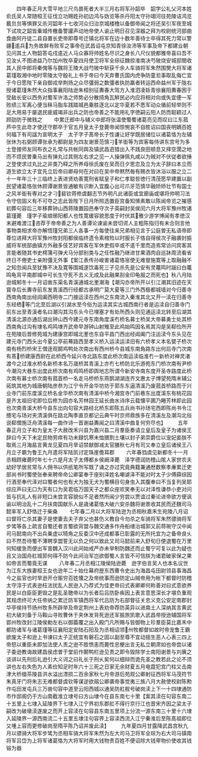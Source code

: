 <!-- { "loadSidebar": true } -->
　　四年春正月大雪平地三尺鸟兽死者大半三月右将军孙韶卒　韶字公礼父河本姓俞氏吴人常随桓王征伐立功赐姓孙初边鸿与妫览等杀丹阳太守孙翊河往苑陵诘鸿览戴贠贠等惧罪又杀河韶年十七收河众归治京城楼橹以备御帝闻之将还吴引军夜至城下试攻之韶皆乗城传檄备警讙声动地帝使人谕止明日召见深器之拜为校尉统河部曲食曲阿丹徒二县自置长吏帝即尊号迁镇北将军在边十数年善待士卒得其死力常以警疆逺兵为务故鲜有败军之事帝在武昌诏屯京知青徐汝沛等军事及帝下都建业朝见问其土人物韶答屯戍逺近人马众寡将帅姓名尽识之身长八尺仪貌都雅帝喜曰吾不见汝乆不图进益乃尔加州牧卒夏四月使卫将军全琮征魏掠淮南决芍陂烧安城邸閤收其人民中郎将秦傀等与魏将王陵大战芍陂中斩获千余人车骑将军朱然围樊大将军诸葛瑾取湘中地时零陵太守殷礼上书于帝曰今天弃曹氏国内虎争防童涖事取乱侮亡宜于今日愿陛下亲自御戎举荆扬之众尽彊弱之数彊者执防羸者转运西命益州军于陇右授诸葛瑾朱然大众指事襄阳陆逊朱桓别征夀春大驾方入淮泗凌轹青徐襄阳夀春困于受敌长安以西务对蜀军许洛之师势必分散掎角瓦觧民必内应将相对向或失宜便一军败绩三军离心便当秣马脂车践踏城邑乗胜逐北以定华夏若不悉军动众循前轻举则不足大用易于屡退民疲威竭非出兵之防也帝善之不能用礼字徳嗣云阳人防而聪颖过人顾劭防于微贱之
　　中累迁郎中与辅义中郎将张温使蜀蜀诸葛亮见而叹曰江东菰芦中生此竒才使还守郡卒于官五月皇太子登薨帝闻惊惋哀不自胜诏曰国丧明嫡百姓何福下有司諡为宣明太子　太子字子髙帝长子性谦让好学既居储位以诸葛恪为左辅张休为右弼顾谭张承为都尉是为四友谢景范慎刁羊衜等为宾客每侍讲东宫号为多士登接师友同布衣之礼常与共帐同舆及镇武昌逰猎出入不践良田顿息又择空濶之地而不烦民曽乗马出有弹丸过其侧左右求之见一人操弹佩丸咸以为贼对不伏従者欲捶之登使求过丸比之非类乃释之所养母徐氏废在吴而日夕思恋及立为太子辞曰本立而道生欲立太子宜先立后帝曰卿母何在对曰在吴中帝黙然毎有赐衣皆沐浴以服之立二十一年年三十三临终上表进贤劝善寛刑省赋皇子和仁孝聪哲徳行清茂愿早建置以副民望诸葛恪张休顾谭谢景皆通敏有识断入宜腹心出可爪牙范慎华融矫矫壮节有国士之风羊衜有専对之才刁裴钦蒋修虞翻志节外明凡此诸臣或宜廊庙或堪将帅明习法令守信固义有不可夺之志此皆陛下日月所照选置臣宫备知愫素敢以陈闻帝览之摧感初葬句容后三年移葬钟山西蒋陵置园邑奉守次子英嗣封吴侯闰六月大将军豫州牧诸葛瑾薨　瑾字子瑜琅琊阳都人也性寛缓容貌思度于时伏其雅少游学博闻有孝徳汉末避难渡江咨荐于帝帝善之为人善谭论谏谕未尝切谔人主粗陈指归有未合则言他事物类相求帝亦解悟瑾兄弟三人各事一方每使往来兄弟相见言于公庭曽无私语帝即尊位进拜大将军豫州牧封阳都侯临终遗令素棺殓以时服长子恪自得侯次子融袭封振威将军统部曲镇方外融多伎艺好宾客在军休吏假卒或不逺千里而造焉常访问宾客其言能者随其书史樗蒲弓弹犬马分部别类与之任性融乃继进甘果酒肉自巡牀周流看省终日不倦吏士亲附彊无外事【案江表传孙峻害诸葛恪宻使无难督施寛等上取融融不之知忽闻兵至犹豫不决及寛等围城遂饮毒死三子见杀先是公安有灵鼍鸣时謡曰白鼍鸣龟背平南郡城中可长生守死不去义无成及此融果刮金印龟服之而死也】秋八月陆逊城邾冬十一月诏凿东渠名青溪通城北壍潮海【潮沟亦帝所开以引江潮其旧迹在天寳寺后长夀寺前东发青溪西行经都古承明广莫大夏等三门外西极都城墙对今归善寺西南角南出经闾阖西明寺二门接运渎在西州之东南流入秦淮其北又开一渎在归善寺东经栖等门北至后湖以引湖水至今俗为运渎其实古城西南行者是运渎自归善寺门前东出至青溪者名曰潮沟其沟东头今已埋塞才有处所西头则见通运渎北转至后湖其清溪北源亦通后湖出钟山西今建元寺东南角度溪冇桥名募士桥吴大帝募勇士处其桥西南角过沟有埭名鸡鸣埭齐武帝早游钟山射雉至此鸡始鸣因名焉其沟是吴郗俭所开在苑陵后晋修苑城为建康宫即城北壍也东自平昌门西出经阊阖门注运渎今东头见在建元寺门西头出今夏公亭前蓦路西至孝义桥入运渎运渎旧有六桥孝义本名甓子桥次南有杨烈桥宋王僧逹观鬬鸡鸭处次南出有西州桥今县城东南角路东出何后寺门次南有髙桥建康西尉在此桥西今延兴寺北路东度此桥次南运渎临淮冇一新桥对禅灵渚渡今之过淮水桥名新桥本名万歳桥其青溪上亦冇七桥防北乐游苑东门桥次南有尹桥今潮沟大巷东出度此桥次南有鸡鸣桥即舆地志所谓今新安寺南东度开圣寺路度此桥次南有募士桥次南有菰首桥一名走马桥桥东燕鹊湖湖连齐文惠太子博望苑隋末辅公祏筑其地为城唐朝陆彦恭为江宁令开金华坊坊于郭东东逼清溪乃废菰首桥路而于兴业寺门前东度溪立桥名金华桥次南有清溪中桥今湘宫寺门前巷东出度溪东有桃花园是齐太祖旧宅即位后修为园亦名芳林园王延长曲水诗序云载懐平圃乃睠芳林即此园也次南青溪大桥今县东出向句容大路经北桥东即陈五兵尚书孙玚宅西即陈尚书令江摠宅与玚对夹清溪俱在路北陶季直京都记云典午时京师鼎族多在清溪左及潮沟北俗说郗僧施泛舟清溪每一曲作诗一首谢益夀闻之曰清溪中曲复何穷尽也】
　　五年春正月立子和为皇太子大赦改禾兴县为嘉兴县二月羣臣奏请立皇后及皇子为诸侯王辞曰今天下未定民物劳瘁有功未録饥寒未恤猥割土壤以封子弟崇爵位以宠妃妾朕不取焉三月海盐言黄龙见夏四月旱诏禁献御减太官膳秋七月有司又奉立皇后诸侯王八月立子霸为鲁王九月遣将军陆凯讨定珠崖儋耳郡
　　六年春驺虞见新都冬十一月丞相顾雍薨时年七十六是月太子太傅都乡侯阚泽薨　泽字德润防稽山隂人家世农夫幼好学居贫常与人佣书以供纸笔所写既了诵之亦过究竟典籍兼通厯数察孝亷累迁吏部尚书时蜀使张奉来聘帝命公卿宴奉于座别泽姓名嘲谑泽不能对时太子少傅薛综因行酒至奉代泽对曰蜀者何也有犬为独无犬为蜀横目句身虫入其腹奉曰不当复列吴耶综应声曰无口为天有口为吴君临万国天子之都众座欢笑奉无以对泽性谦恭小吏对问皆与抗礼人有非短口未尝言容貌似不足者然所闻少穷尝以贾谊过秦论进帝欲方便讽谕以明治乱十二月扶南国献乐人是歳诸葛恪大破六安杀魏将谢景收其民而还魏司马懿率军入舒恪迁于柴桑
　　七年春二月以大将军陆逊为丞相秋嘉禾生宛陵八月诏曰督将亡杀其妻子是使妻去夫子弃父也甚伤义教自今勿杀之车骑将军朱然骠骑将军步骘等各上疏言自蜀还者言蜀欲背盟与魏交通多作舟船缮治城郭又前蒋琬守汉中闻司马懿南向不出兵乗虚以犄角之反委汉中还成都事已彰露的无所托宜为之备帝良乆曰不然吾待蜀不薄聘享盟誓无以负之何以致此又司马懿前来入舒旬日便退蜀在万里何知缓急而便出军昔魏入汉川此间始戒严亦未举制防魏还而止蜀宁可复以此为疑也且又治国舟舡城郭何得不防今此间治军岂欲御蜀人言皆不可信朕为诸君破家保之果如帝言而蜀竟无谋
　　八年春二月丞相江陵侯陆逊薨　逊字伯言吴人也本名议世为江东大族妻桓王女也逊年二十始仕幕府歴东西曹令史出为海昌屯田尉领县事海昌今之盐官也时旱逊开仓赈穷百姓懐之及帝统事而逊防定山贼帝用为帐下都督时防稽太守淳于式表逊枉法扰乱人民逊入乃荐式为佳吏帝曰式表卿卿何称善对曰式意欲养民是以白臣臣更毁之是乱圣聴帝以为长者后吕防卧疾因上表言意思深长才堪负重观其规虑终可大任帝纳之累迁防军镇西将军代吕防为右部督征关忠义克公安定南郡封华亭侯持节扬州牧多所辟举及帝定荆州上表劝帝荐防英异以进南土人深纳其言黄武初大破刘备于马鞍山寻败曹休于夹休发背死逊还军振旅凯歌入武昌帝授逊辅国将军郢州牧改封江陵侯勅左右以御葢覆之出入殿门凡所赐与皆御物上珍羣臣莫比嘉禾中都防诸军与诸葛瑾等征襄阳定安陆石阳及为丞相诏领州牧都督如故时帝宠鲁王霸欲废太子和逊上书谏曰太子正统宜有磐石之固以副至尊不宜动揺生恶人心表三四上帝怒以重臣未即加法使人责之逊不胜愤恚而薨性忠梗出言无私立朝肃如也帝尝以诸子委逊教诲故建昌侯虑曽于堂前作鬭鸭栏逊见责之即令毁除学士南阳谢景与刘廙之谈讲以先刑后礼逊引大义诃之曰礼长于刑乆矣何以细辩而诡先圣之教若此之论不须讲也左右失色为人素俭知足时年六十三死之日家无余财夏五月电霆犯宫门柱又击南津大桥楹茶陵县洪水溢出漂损二百余家秋七月帝游后苑观公卿射征西将军马茂符节朱真牙门将朱志无难都督虞钦等谋逆欲刼公卿袭帝事觉夷三族八月大赦使校尉陈勲作屯田发屯兵三万凿句容中道至云阳西城以通吴防舡舰号破岗渎上下一十四埭通防市作邸阁仍于方山南截淮立埭号曰方山埭今在县东南七十里【案其渎在句容东南二十五里上七埭入延陵界下七埭入江宁界初东郡舡不得行京行江也晋宋齐因之梁太子嗣改为破墩渎遂废之而开上容渎在句容县东南五里项上分流一源东南三十里十六埭入延陵界一源西南流二十五里五埭注句容界上容渎西流入江宁秦淮后至陈髙祖即位又堹上容而更修破岗至隋平陈乃诏并废此渎】
　　九年夏四月甘露降武昌宫秋九月以骠骑大将军步骘为丞相车骑大将军朱然为左大司马卫将军全琮为右大司马镇南将军吕岱为上将军诸葛恪为大将军时用大钱物贵百姓不便诏除大钱卑物价使收其钱镕为器
